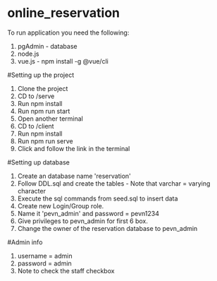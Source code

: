 # online_reservation

To run application you need the following:
1. pgAdmin - database
2. node.js
3. vue.js - npm install -g @vue/cli
  
#Setting up the project
1. Clone the project
2. CD to /serve
3. Run npm install
4. Run npm run start
5. Open another terminal
6. CD to /client
7. Run npm install
8. Run npm run serve
9. Click and follow the link in the terminal

#Setting up database
1. Create an database name 'reservation'
2. Follow DDL.sql and create the tables - Note that varchar = varying character
3. Execute the sql commands from seed.sql to insert data
4. Create new Login/Group role.
5. Name it 'pevn_admin' and password = pevn1234
6. Give privileges to pevn_admin for first 6 box.
7. Change the owner of the reservation database to pevn_admin

#Admin info
1. username = admin
2. password = admin
3. Note to check the staff checkbox

